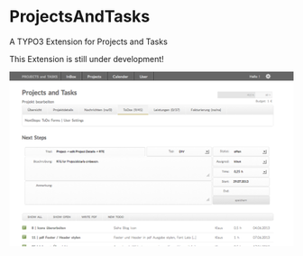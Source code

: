 ProjectsAndTasks
================

A TYPO3 Extension for Projects and Tasks

This Extension is still under development!


![My image](https://github.com/klaus-ger/ProjectsAndTasks/blob/master/doc/TodoForm.png)
